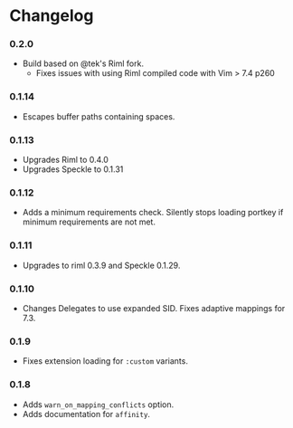 # Changelog

### 0.2.0

* Build based on @tek's Riml fork.
  * Fixes issues with using Riml compiled code with Vim > 7.4 p260

### 0.1.14

* Escapes buffer paths containing spaces.

### 0.1.13

* Upgrades Riml to 0.4.0
* Upgrades Speckle to 0.1.31

### 0.1.12

* Adds a minimum requirements check. Silently stops loading portkey
  if minimum requirements are not met.

### 0.1.11

* Upgrades to riml 0.3.9 and Speckle 0.1.29.

### 0.1.10

* Changes Delegates to use expanded SID. Fixes adaptive mappings
  for 7.3.

### 0.1.9

* Fixes extension loading for `:custom` variants.

### 0.1.8

* Adds `warn_on_mapping_conflicts` option.
* Adds documentation for `affinity`.
